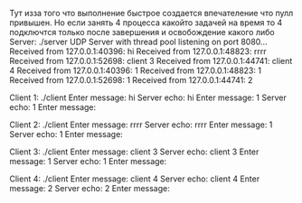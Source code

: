 Тут изза того что выполнение быстрое создается впечателение что пулл привышен. Но если занять 4 процесса какойто задачей на время то 4 подключтся только после завершения и освобождение какого либо
Server:
./server 
UDP Server with thread pool listening on port 8080...
Received from 127.0.0.1:40396: hi
Received from 127.0.0.1:48823: rrrr
Received from 127.0.0.1:52698: client 3
Received from 127.0.0.1:44741: client 4
Received from 127.0.0.1:40396: 1
Received from 127.0.0.1:48823: 1
Received from 127.0.0.1:52698: 1
Received from 127.0.0.1:44741: 2



Client 1:
./client 
Enter message: hi
Server echo: hi
Enter message: 1
Server echo: 1
Enter message: 

Client 2:
./client 
Enter message: rrrr
Server echo: rrrr
Enter message: 1
Server echo: 1
Enter message: 

Client 3:
./client 
Enter message: client 3
Server echo: client 3
Enter message: 1
Server echo: 1
Enter message: 

Client 4:
./client 
Enter message: client 4
Server echo: client 4
Enter message: 2
Server echo: 2
Enter message: 
